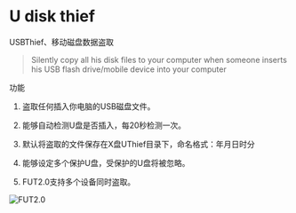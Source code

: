 # U disk thief
USBThief、移动磁盘数据盗取
> Silently copy all his disk files to your computer when someone inserts his USB flash drive/mobile device into your computer

  功能
  
  1. 盗取任何插入你电脑的USB磁盘文件。
  
  2. 能够自动检测U盘是否插入，每20秒检测一次。
  
  3. 默认将盗取的文件保存在X盘UThief目录下，命名格式：年月日时分
  
  4. 能够设定多个保护U盘，受保护的U盘将被忽略。
  
  5. FUT2.0支持多个设备同时盗取。
  

![FUT2.0](https://raw.githubusercontent.com/FlyfishSec/USBThief/master/FUT2_Setup.png "U disk thief")


